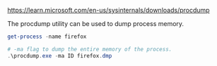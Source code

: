 https://learn.microsoft.com/en-us/sysinternals/downloads/procdump

The procdump utility can be used to dump process memory.

```powershell
get-process -name firefox

# -ma flag to dump the entire memory of the process.
.\procdump.exe -ma ID firefox.dmp
```

